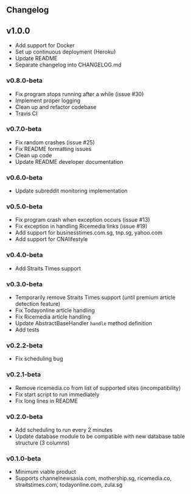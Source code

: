 ## Changelog
## v1.0.0
* Add support for Docker
* Set up continuous deployment (Heroku)
* Update README
* Separate changelog into CHANGELOG.md

### v0.8.0-beta
* Fix program stops running after a while (issue #30)
* Implement proper logging
* Clean up and refactor codebase
* Travis CI

### v0.7.0-beta
* Fix random crashes (issue #25)
* Fix README formatting issues
* Clean up code
* Update README developer documentation

### v0.6.0-beta
* Update subreddit monitoring implementation

### v0.5.0-beta
* Fix program crash when exception occurs (issue #13)
* Fix exception in handling Ricemedia links (issue #19)
* Add support for businesstimes.com.sg, tnp.sg, yahoo.com
* Add support for CNAlifestyle

### v0.4.0-beta
* Add Straits Times support

### v0.3.0-beta
* Temporarily remove Straits Times support (until premium article detection feature)
* Fix Todayonline article handling
* Fix Ricemedia article handling
* Update AbstractBaseHandler `handle` method definition
* Add tests

### v0.2.2-beta
* Fix scheduling bug

### v0.2.1-beta
* Remove ricemedia.co from list of supported sites (incompatibility)
* Fix start script to run immediately
* Fix long lines in README

### v0.2.0-beta
* Add scheduling to run every 2 minutes
* Update database module to be compatible with new database table structure
(3 columns)

### v0.1.0-beta
* Minimum viable product
* Supports channelnewsasia.com, mothership.sg, ricemedia.co, straitstimes.com, todayonline.com, zula.sg
